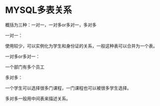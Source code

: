 # MYSQL多表关系

概括为三种：一对一，一对多or多对一，多对多



一对一：

使用较少，可以实例化为学生和身份证的关系，一般这种表可以合并为一个表。



一对多or多对一：

一个部门有多个员工



多对多：

一个学生可以选择很多门课程，一门课程也可以被很多学生选择。

多对多一般用中间表来描述关系。

